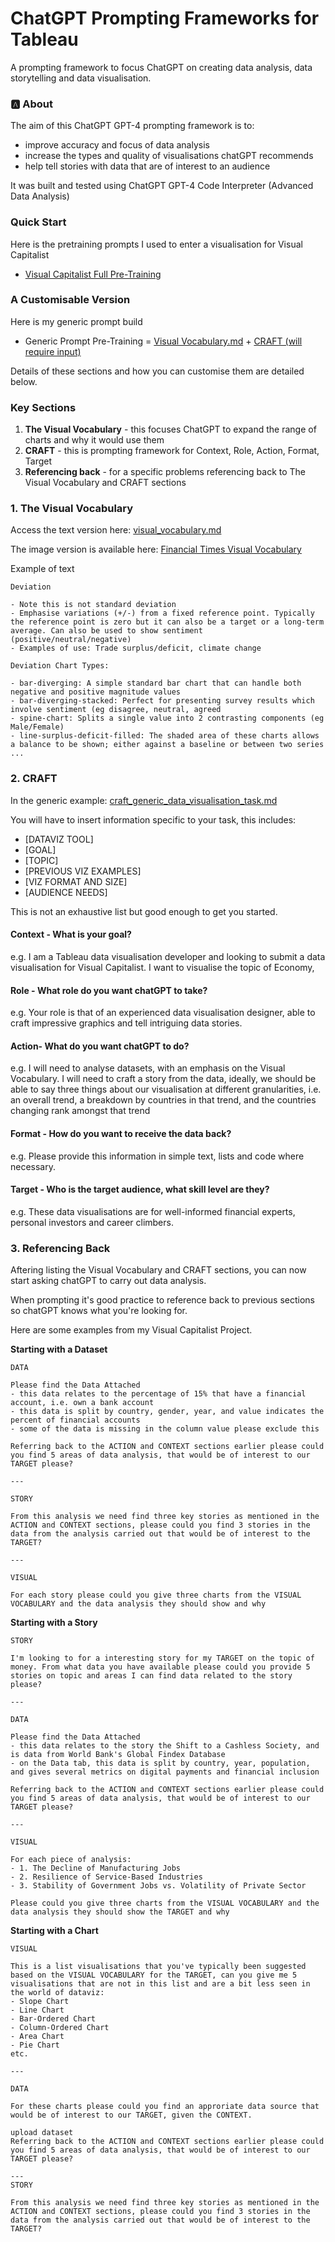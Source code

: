 # ChatGPT Prompting Frameworks for Tableau
A prompting framework to focus ChatGPT on creating data analysis, data storytelling and data visualisation. 
<br>

### :a: About

The aim of this ChatGPT GPT-4 prompting framework is to:
- improve accuracy and focus of data analysis
- increase the types and quality of visualisations chatGPT recommends
- help tell stories with data that are of interest to an audience 

It was built and tested using ChatGPT GPT-4 Code Interpreter (Advanced Data Analysis)

### Quick Start

Here is the pretraining prompts I used to enter a visualisation for Visual Capitalist

- [Visual Capitalist Full Pre-Training](visual_capitalist_pretraining.md)

### A Customisable Version

Here is my generic prompt build

- Generic Prompt Pre-Training = [Visual Vocabulary.md](visual_vocabulary.md) + [CRAFT (will require input)](craft_generic_data_visualisation_task.md)

Details of these sections and how you can customise them are detailed below.

### Key Sections 

1. **The Visual Vocabulary** - this focuses ChatGPT to expand the range of charts and why it would use them
2. **CRAFT** - this is prompting framework for Context, Role, Action, Format, Target
3. **Referencing back** - for a specific problems referencing back to The Visual Vocabulary and CRAFT sections

### 1. The Visual Vocabulary

Access the text version here: [visual_vocabulary.md](visual_vocabulary.md)

The image version is available here: [Financial Times Visual Vocabulary](https://github.com/Financial-Times/chart-doctor/blob/main/visual-vocabulary/Visual-vocabulary-en.pdf)


Example of text
```
Deviation

- Note this is not standard deviation
- Emphasise variations (+/-) from a fixed reference point. Typically the reference point is zero but it can also be a target or a long-term average. Can also be used to show sentiment (positive/neutral/negative)
- Examples of use: Trade surplus/deficit, climate change

Deviation Chart Types:

- bar-diverging: A simple standard bar chart that can handle both negative and positive magnitude values
- bar-diverging-stacked: Perfect for presenting survey results which involve sentiment (eg disagree, neutral, agreed
- spine-chart: Splits a single value into 2 contrasting components (eg Male/Female)
- line-surplus-deficit-filled: The shaded area of these charts allows a balance to be shown; either against a baseline or between two series
...
```

### 2. CRAFT

In the generic example: [craft_generic_data_visualisation_task.md](craft_generic_data_visualisation_task.md)

You will have to insert information specific to your task, this includes:

- [DATAVIZ TOOL]
- [GOAL]
- [TOPIC]
- [PREVIOUS VIZ EXAMPLES]
- [VIZ FORMAT AND SIZE]
- [AUDIENCE NEEDS]

This is not an exhaustive list but good enough to get you started.

#### Context - What is your goal?

e.g. I am a Tableau data visualisation developer and looking to submit a data visualisation for Visual Capitalist. I want to visualise the topic of Economy,

#### Role - What role do you want chatGPT to take?

e.g. Your role is that of an experienced data visualisation designer, able to craft impressive graphics and tell intriguing data stories.

#### Action- What do you want chatGPT to do? 

e.g. I will need to analyse datasets, with an emphasis on the Visual Vocabulary. I will need to craft a story from the data, ideally, we should be able to say three things about our visualisation at different granularities, i.e. an overall trend, a breakdown by countries in that trend, and the countries changing rank amongst that trend 

#### Format - How do you want to receive the data back? 

e.g. Please provide this information in simple text, lists and code where necessary. 

#### Target - Who is the target audience, what skill level are they? 

e.g. These data visualisations are for well-informed financial experts, personal investors and career climbers.  


### 3. Referencing Back 

Aftering listing the Visual Vocabulary and CRAFT sections, you can now start asking chatGPT to carry out data analysis. 

When prompting it's good practice to reference back to previous sections so chatGPT knows what you're looking for.

Here are some examples from my Visual Capitalist Project.

**Starting with a Dataset**
```
DATA

Please find the Data Attached
- this data relates to the percentage of 15% that have a financial account, i.e. own a bank account
- this data is split by country, gender, year, and value indicates the percent of financial accounts
- some of the data is missing in the column value please exclude this

Referring back to the ACTION and CONTEXT sections earlier please could you find 5 areas of data analysis, that would be of interest to our TARGET please?

---

STORY

From this analysis we need find three key stories as mentioned in the ACTION and CONTEXT sections, please could you find 3 stories in the data from the analysis carried out that would be of interest to the TARGET?

---

VISUAL 

For each story please could you give three charts from the VISUAL VOCABULARY and the data analysis they should show and why
```

**Starting with a Story**
```
STORY

I'm looking to for a interesting story for my TARGET on the topic of money. From what data you have available please could you provide 5 stories on topic and areas I can find data related to the story please?

---

DATA

Please find the Data Attached
- this data relates to the story the Shift to a Cashless Society, and is data from World Bank's Global Findex Database
- on the Data tab, this data is split by country, year, population, and gives several metrics on digital payments and financial inclusion

Referring back to the ACTION and CONTEXT sections earlier please could you find 5 areas of data analysis, that would be of interest to our TARGET please?

---

VISUAL 

For each piece of analysis:
- 1. The Decline of Manufacturing Jobs
- 2. Resilience of Service-Based Industries
- 3. Stability of Government Jobs vs. Volatility of Private Sector

Please could you give three charts from the VISUAL VOCABULARY and the data analysis they should show the TARGET and why

```

 **Starting with a Chart**
```
VISUAL

This is a list visualisations that you've typically been suggested based on the VISUAL VOCABULARY for the TARGET, can you give me 5 visualisations that are not in this list and are a bit less seen in the world of dataviz:
- Slope Chart
- Line Chart
- Bar-Ordered Chart
- Column-Ordered Chart
- Area Chart
- Pie Chart
etc.

---

DATA

For these charts please could you find an approriate data source that would be of interest to our TARGET, given the CONTEXT. 

upload dataset
Referring back to the ACTION and CONTEXT sections earlier please could you find 5 areas of data analysis, that would be of interest to our TARGET please?

---
STORY

From this analysis we need find three key stories as mentioned in the ACTION and CONTEXT sections, please could you find 3 stories in the data from the analysis carried out that would be of interest to the TARGET?


```

